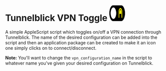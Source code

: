 <h1>Tunnelblick VPN Toggle <img src="resources/vpn-toggle.png" title="VPN Icon" width="50" height="50" /></h1> 

A simple AppleScript script which toggles on/off a VPN connection through Tunnelblick. The name of the desired configuration can be added into the script and then an application package can be created to make it an icon one simply clicks on to connect/disconnect.

**Note:** You'll want to change the ```vpn_configuration_name``` in the script to whatever name you've given your desired configuration on Tunnelblick.
